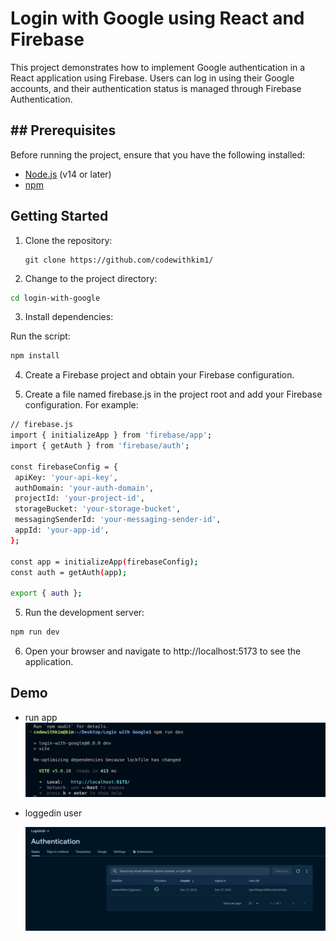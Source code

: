 # Login with Google using React and Firebase

This project demonstrates how to implement Google authentication in a React application using Firebase. Users can log in using their Google accounts, and their authentication status is managed through Firebase Authentication.

## ## Prerequisites
Before running the project, ensure that you have the following installed:

- [Node.js](https://nodejs.org/) (v14 or later)
- [npm](https://www.npmjs.com/)

## Getting Started


1. Clone the repository:

   ```jbash
   git clone https://github.com/codewithkim1/
   ```
   
  
2. Change to the project directory:
 ```bash
cd login-with-google

  ```



3. Install dependencies:


Run the script:

```bash
npm install
```
4. Create a Firebase project and obtain your Firebase configuration.

5. Create a file named firebase.js in the project root and add your Firebase configuration. For example:

 ```bash
// firebase.js
import { initializeApp } from 'firebase/app';
import { getAuth } from 'firebase/auth';

const firebaseConfig = {
  apiKey: 'your-api-key',
  authDomain: 'your-auth-domain',
  projectId: 'your-project-id',
  storageBucket: 'your-storage-bucket',
  messagingSenderId: 'your-messaging-sender-id',
  appId: 'your-app-id',
};

const app = initializeApp(firebaseConfig);
const auth = getAuth(app);

export { auth };

  ```

5. Run the development server:

```bash
npm run dev
```
6. Open your browser and navigate to http://localhost:5173 to see the application.

## Demo

- run app
![image](https://raw.githubusercontent.com/codewithkim1/Login-with-Google-using-React-and-Firebase/master/Screenshot%20from%202023-12-27%2017-03-46.png)

- loggedin user

  ![image](https://raw.githubusercontent.com/codewithkim1/Login-with-Google-using-React-and-Firebase/master/Screenshot%20from%202023-12-27%2016-40-16.png)
